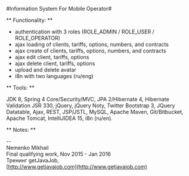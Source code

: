#Information System For Mobile Operator#

** Functionality: **

+ authentication with 3 roles (ROLE_ADMIN / ROLE_USER / ROLE_OPERATOR) 
+ ajax loading of clients, tariffs, options, numbers, and contracts  
+ ajax create of clients, tariffs, options, numbers, and contracts  
+ ajax edit client, tariffs, options   
+ ajax delete client, tariffs, options   
+ upload and delete avatar   
+ i8n with two languages (ru/eng)   

** Tools: **  

  JDK 8, Spring 4 Core/Security/MVC, JPA 2/Hibernate 4, Hibernate Validation JSR 330, jQuery, jQuery Noty, Twitter Bootstrap 3, JQuery Datatable, Ajax, REST, JSP/JSTL, MySQL, Apache Maven, Git/Bitbucket, Apache Tomcat, IntelliJIDEA 15, i8n (ru/en).  

** Notes: **  

-- 
<br>Nemenko Mikhail
<br>Final qualifying work, Nov 2015 - Jan 2016 
<br>Тренинг getJavaJob,   
[http://www.getjavajob.com](http://www.getjavajob.com)
